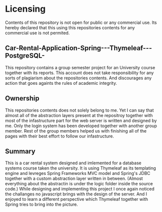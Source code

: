 # Licensing

Contents of this repository is not open for public or any commercial use.
Its hereby declared that this using this repositories contents for any commercial use is not permited.    

## Car-Rental-Application-Spring---Thymeleaf---PostgreSQL-

This repository contains a group semester project for an University course together with its reports. 
This account does not take responsibility for any sorts of plagiarism about the repositories contents. 
And discourages any action that goes againts the rules of academic  integrity.

## Ownership

This repositories contents does not solely belong to me. 
Yet I can say that almost all of the abstraction layers present at the repositroy together with most of the infastructure part for the web server is written and designed by me.
Only the login system has been developed together with another group member. 
Rest of the group members helped us with finishing all of the pages with their best effort to follow our infastructure.  

## Summary

This is a car rental system designed and imlemented for a database systems course taken the university.
It is using Thymeleaf as its templating engine and levreges Spring Frameworks MVC model and Spring's JDBC together with a custom abstraction layer written in between. (Almost everything about the abstractin is under the logic folder inside the source code.) While designing and implementing this project I once again noticed the challanges no javascript brings with the design of the server. And I enjoyed to learn a different perspective which Thymeleaf together with Spring tries to bring into the picture.  
